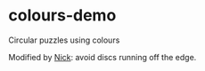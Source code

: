 # colours-demo

Circular puzzles using colours



Modified by [Nick](https://github.com/cassiel): avoid discs running off the edge.
